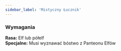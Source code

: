 ```yaml
---
sidebar_label: 'Mistyczny Łucznik'
---
```



### Wymagania
**Rasa:** Elf lub półelf\
**Specjalne:** Musi wyznawać bóstwo z Panteonu Elfów
